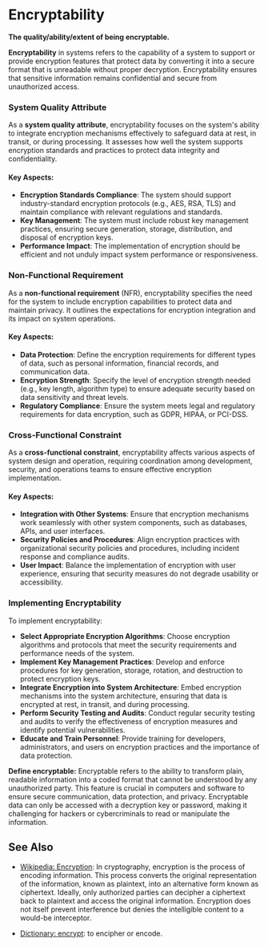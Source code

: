 # Encryptability

**The quality/ability/extent of being encryptable.**

<span data-chatgpt-prompt="encryptability + template">

**Encryptability** in systems refers to the capability of a system to support or provide encryption features that protect data by converting it into a secure format that is unreadable without proper decryption. Encryptability ensures that sensitive information remains confidential and secure from unauthorized access.

### System Quality Attribute

As a **system quality attribute**, encryptability focuses on the system's ability to integrate encryption mechanisms effectively to safeguard data at rest, in transit, or during processing. It assesses how well the system supports encryption standards and practices to protect data integrity and confidentiality.

#### Key Aspects:
- **Encryption Standards Compliance**: The system should support industry-standard encryption protocols (e.g., AES, RSA, TLS) and maintain compliance with relevant regulations and standards.
- **Key Management**: The system must include robust key management practices, ensuring secure generation, storage, distribution, and disposal of encryption keys.
- **Performance Impact**: The implementation of encryption should be efficient and not unduly impact system performance or responsiveness.

### Non-Functional Requirement

As a **non-functional requirement** (NFR), encryptability specifies the need for the system to include encryption capabilities to protect data and maintain privacy. It outlines the expectations for encryption integration and its impact on system operations.

#### Key Aspects:
- **Data Protection**: Define the encryption requirements for different types of data, such as personal information, financial records, and communication data.
- **Encryption Strength**: Specify the level of encryption strength needed (e.g., key length, algorithm type) to ensure adequate security based on data sensitivity and threat levels.
- **Regulatory Compliance**: Ensure the system meets legal and regulatory requirements for data encryption, such as GDPR, HIPAA, or PCI-DSS.

### Cross-Functional Constraint

As a **cross-functional constraint**, encryptability affects various aspects of system design and operation, requiring coordination among development, security, and operations teams to ensure effective encryption implementation.

#### Key Aspects:
- **Integration with Other Systems**: Ensure that encryption mechanisms work seamlessly with other system components, such as databases, APIs, and user interfaces.
- **Security Policies and Procedures**: Align encryption practices with organizational security policies and procedures, including incident response and compliance audits.
- **User Impact**: Balance the implementation of encryption with user experience, ensuring that security measures do not degrade usability or accessibility.

### Implementing Encryptability

To implement encryptability:
- **Select Appropriate Encryption Algorithms**: Choose encryption algorithms and protocols that meet the security requirements and performance needs of the system.
- **Implement Key Management Practices**: Develop and enforce procedures for key generation, storage, rotation, and destruction to protect encryption keys.
- **Integrate Encryption into System Architecture**: Embed encryption mechanisms into the system architecture, ensuring that data is encrypted at rest, in transit, and during processing.
- **Perform Security Testing and Audits**: Conduct regular security testing and audits to verify the effectiveness of encryption measures and identify potential vulnerabilities.
- **Educate and Train Personnel**: Provide training for developers, administrators, and users on encryption practices and the importance of data protection.

</span>

**Define encryptable:** <span data-chatgpt-prompt="define encryptable (computers and software)">Encryptable refers to the ability to transform plain, readable information into a coded format that cannot be understood by any unauthorized party. This feature is crucial in computers and software to ensure secure communication, data protection, and privacy. Encryptable data can only be accessed with a decryption key or password, making it challenging for hackers or cybercriminals to read or manipulate the information.</span>

## See Also

* [Wikipedia: Encryption](https://wikipedia.org/wiki/Encryption): In cryptography, encryption is the process of encoding information. This process converts the original representation of the information, known as plaintext, into an alternative form known as ciphertext. Ideally, only authorized parties can decipher a ciphertext back to plaintext and access the original information. Encryption does not itself prevent interference but denies the intelligible content to a would-be interceptor.

* [Dictionary: encrypt](https://www.dictionary.com/browse/encrypt): to encipher or encode.
